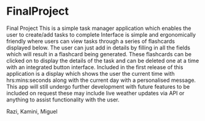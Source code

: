 # FinalProject

Final Project
This is a simple task manager application which enables the user to create/add tasks to complete
Interface is simple and ergonomically friendly where users can view tasks through a series of flashcards displayed below.
The user can just add in details by filling in all the fields which will result in a flashcard being generated.
These flashcards can be clicked on to display the details of the task and can be deleted one at a time with an integrated button interface.
Included in the first release of this application is a display which shows the user the current time with hrs:mins:seconds along with the current day with a personalised message.
This app will still undergo further development with future features to be included on request these may include live weather updates via API or anything to assist functionality with the user.

Razi, Kamini, Miguel 
